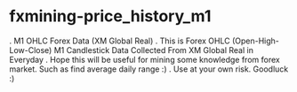 # fxmining-price_history_m1
.
M1 OHLC Forex Data (XM Global Real)
.
This is Forex OHLC (Open-High-Low-Close) M1 Candlestick Data 
Collected From XM Global Real in Everyday 
.
Hope this will be useful for mining some knowledge 
from forex market. Such as find average daily range :)
.
Use at your own risk. Goodluck :)


